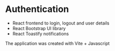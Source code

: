 # Authentication

- React frontend to  login, logout and user details
- React Bootstrap UI library
- React Toastify notifications

The application was created with Vite + Javascript
